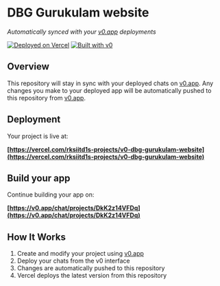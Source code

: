 # DBG Gurukulam website

*Automatically synced with your [v0.app](https://v0.app) deployments*

[![Deployed on Vercel](https://img.shields.io/badge/Deployed%20on-Vercel-black?style=for-the-badge&logo=vercel)](https://vercel.com/rksiitd1s-projects/v0-dbg-gurukulam-website)
[![Built with v0](https://img.shields.io/badge/Built%20with-v0.app-black?style=for-the-badge)](https://v0.app/chat/projects/DkK2z14VFDq)

## Overview

This repository will stay in sync with your deployed chats on [v0.app](https://v0.app).
Any changes you make to your deployed app will be automatically pushed to this repository from [v0.app](https://v0.app).

## Deployment

Your project is live at:

**[https://vercel.com/rksiitd1s-projects/v0-dbg-gurukulam-website](https://vercel.com/rksiitd1s-projects/v0-dbg-gurukulam-website)**

## Build your app

Continue building your app on:

**[https://v0.app/chat/projects/DkK2z14VFDq](https://v0.app/chat/projects/DkK2z14VFDq)**

## How It Works

1. Create and modify your project using [v0.app](https://v0.app)
2. Deploy your chats from the v0 interface
3. Changes are automatically pushed to this repository
4. Vercel deploys the latest version from this repository